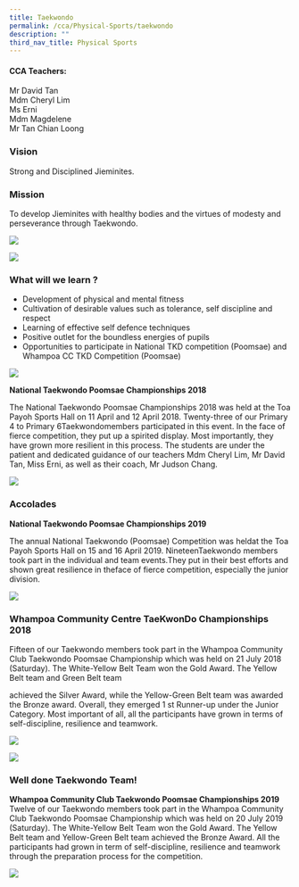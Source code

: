 ```yaml
---
title: Taekwondo
permalink: /cca/Physical-Sports/taekwondo
description: ""
third_nav_title: Physical Sports
---
```

#### CCA Teachers:
Mr David Tan   
Mdm Cheryl Lim   
Ms Erni   
Mdm Magdelene   
Mr Tan Chian Loong

### Vision
Strong and Disciplined Jieminites.

### Mission
To develop Jieminites with healthy bodies and the virtues of modesty and perseverance through Taekwondo.

![](/images/tkd_2.jpeg)

![](/images/tkd_3.jpeg)


### What will we learn ?

*   Development of physical and mental fitness  
*   Cultivation of desirable values such as tolerance, self discipline and respect
*   Learning of effective self defence techniques
*   Positive outlet for the boundless energies of pupils
*   Opportunities to participate in National TKD competition (Poomsae) and Whampoa CC TKD Competition (Poomsae)

![](/images/tkd1.jpeg)

**National Taekwondo Poomsae Championships 2018**

The National Taekwondo Poomsae Championships 2018 was held at the Toa Payoh Sports Hall on 11 April and 12 April 2018. Twenty-three of our Primary 4 to Primary 6Taekwondomembers participated in this event. In the face of fierce competition, they put up a spirited display. Most importantly, they have grown more resilient in this process. The students are under the patient and dedicated guidance of our teachers Mdm Cheryl Lim, Mr David Tan, Miss Erni, as well as their coach, Mr Judson Chang.

![](/images/tkd_1.jpeg)

### Accolades

**National Taekwondo Poomsae Championships 2019**  

The annual National Taekwondo (Poomsae) Competition was heldat the Toa Payoh Sports Hall on 15 and 16 April 2019. NineteenTaekwondo members took part in the individual and team events.They put in their best efforts and shown great resilience in theface of fierce competition, especially the junior division.

![](/images/tkd4.jpeg)

### Whampoa Community Centre TaeKwonDo Championships 2018

Fifteen of our Taekwondo members took part in the Whampoa Community Club Taekwondo Poomsae Championship which was held on 21 July 2018 (Saturday). The White-Yellow Belt Team won the Gold Award. The Yellow Belt team and Green Belt team

achieved the Silver Award, while the Yellow-Green Belt team was awarded the Bronze award. Overall, they emerged 1 st Runner-up under the Junior Category. Most important of all, all the participants have grown in terms of self-discipline, resilience and teamwork.

![](/images/tkd5.jpeg)

![](/images/tk6.jpeg)

### Well done Taekwondo Team!

**Whampoa Community Club Taekwondo Poomsae Championships 2019**   
Twelve of our Taekwondo members took part in the Whampoa Community Club Taekwondo Poomsae Championship which was held on 20 July 2019 (Saturday). The White-Yellow Belt Team won the Gold Award. The Yellow Belt team and Yellow-Green Belt team achieved the Bronze Award. All the participants had grown in term of self-discipline, resilience and teamwork through the preparation process for the competition.

![](/images/tkd7.jpeg)